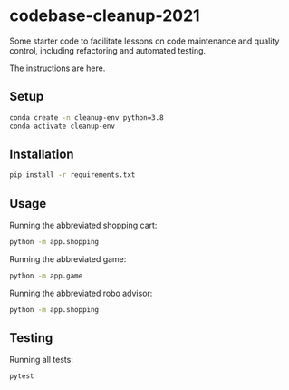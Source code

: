 # codebase-cleanup-2021

Some starter code to facilitate lessons on code maintenance and quality control, including refactoring and automated testing.

The instructions are here.

## Setup

```sh
conda create -n cleanup-env python=3.8
conda activate cleanup-env
```

## Installation

```sh
pip install -r requirements.txt
```

## Usage

Running the abbreviated shopping cart:

```sh
python -m app.shopping
```

Running the abbreviated game:

```sh
python -m app.game
```

Running the abbreviated robo advisor:

```sh
python -m app.shopping
```

## Testing

Running all tests:

```sh
pytest
```
